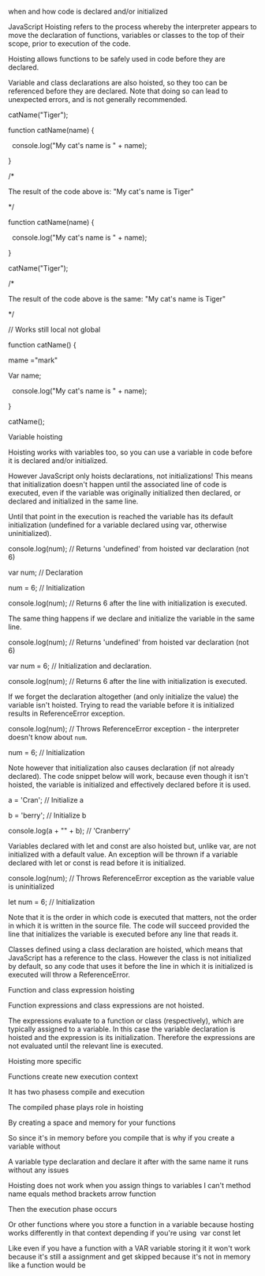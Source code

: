 when and how code is declared and/or initialized



JavaScript Hoisting refers to the process whereby the interpreter appears to move the declaration of functions, variables or classes to the top of their scope, prior to execution of the code. 

Hoisting allows functions to be safely used in code before they are declared. 

Variable and class declarations are also hoisted, so they too can be referenced before they are declared. Note that doing so can lead to unexpected errors, and is not generally recommended. 

catName("Tiger"); 

function catName(name) { 

  console.log("My cat's name is " + name); 

} 

/* 

The result of the code above is: "My cat's name is Tiger" 

*/ 

function catName(name) { 

  console.log("My cat's name is " + name); 

} 

catName("Tiger"); 

/* 

The result of the code above is the same: "My cat's name is Tiger" 

*/ 

// Works still local not global 

function catName() { 

mame ="mark" 

Var name; 

  console.log("My cat's name is " + name); 

} 

catName(); 

Variable hoisting 

Hoisting works with variables too, so you can use a variable in code before it is declared and/or initialized. 

However JavaScript only hoists declarations, not initializations! This means that initialization doesn't happen until the associated line of code is executed, even if the variable was originally initialized then declared, or declared and initialized in the same line. 

Until that point in the execution is reached the variable has its default initialization (undefined for a variable declared using var, otherwise uninitialized). 

console.log(num); // Returns 'undefined' from hoisted var declaration (not 6) 

var num; // Declaration 

num = 6; // Initialization 

console.log(num); // Returns 6 after the line with initialization is executed. 

The same thing happens if we declare and initialize the variable in the same line. 

console.log(num); // Returns 'undefined' from hoisted var declaration (not 6) 

var num = 6; // Initialization and declaration. 

console.log(num); // Returns 6 after the line with initialization is executed. 

If we forget the declaration altogether (and only initialize the value) the variable isn't hoisted. Trying to read the variable before it is initialized results in ReferenceError exception. 

console.log(num); // Throws ReferenceError exception - the interpreter doesn't know about `num`. 

num = 6; // Initialization 

Note however that initialization also causes declaration (if not already declared). The code snippet below will work, because even though it isn't hoisted, the variable is initialized and effectively declared before it is used. 

a = 'Cran'; // Initialize a 

b = 'berry'; // Initialize b 

console.log(a + "" + b); // 'Cranberry' 

Variables declared with let and const are also hoisted but, unlike var, are not initialized with a default value. An exception will be thrown if a variable declared with let or const is read before it is initialized. 

console.log(num); // Throws ReferenceError exception as the variable value is uninitialized 

let num = 6; // Initialization 

Note that it is the order in which code is executed that matters, not the order in which it is written in the source file. The code will succeed provided the line that initializes the variable is executed before any line that reads it. 

Classes defined using a class declaration are hoisted, which means that JavaScript has a reference to the class. However the class is not initialized by default, so any code that uses it before the line in which it is initialized is executed will throw a ReferenceError. 

Function and class expression hoisting 

Function expressions and class expressions are not hoisted. 

The expressions evaluate to a function or class (respectively), which are typically assigned to a variable. In this case the variable declaration is hoisted and the expression is its initialization. Therefore the expressions are not evaluated until the relevant line is executed.





Hoisting more specific 

Functions create new execution context 

It has two phasess compile and execution 

The compiled phase plays role in hoisting 

By creating a space and memory for your functions 

So since it's in memory before you compile that is why if you create a variable without 

A variable type declaration and declare it after with the same name it runs without any issues 

Hoisting does not work when you assign things to variables I can't method name equals method brackets arrow function 

Then the execution phase occurs 

Or other functions where you store a function in a variable because hosting works differently in that context depending if you're using  var const let 

Like even if you have a function with a VAR variable storing it it won't work because it's still a assignment and get skipped because it's not in memory like a function would be
